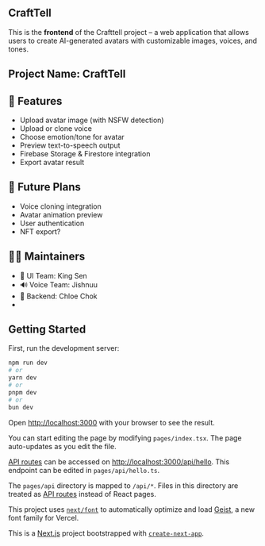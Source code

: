 ## CraftTell

This is the **frontend** of the Crafttell project – a web application that allows users to create AI-generated avatars with customizable images, voices, and tones.

## **Project Name:** CraftTell

## 🚀 Features

- Upload avatar image (with NSFW detection)
- Upload or clone voice
- Choose emotion/tone for avatar
- Preview text-to-speech output
- Firebase Storage & Firestore integration
- Export avatar result

## **🧠 Future Plans**

- Voice cloning integration
- Avatar animation preview
- User authentication
- NFT export?

## **👨‍💻 Maintainers**

- 🧸 UI Team: King Sen
- 🔊 Voice Team: Jishnuu
- 🧠 Backend: Chloe Chok
- 

## Getting Started

First, run the development server:

```bash
npm run dev
# or
yarn dev
# or
pnpm dev
# or
bun dev
```

Open [http://localhost:3000](http://localhost:3000) with your browser to see the result.

You can start editing the page by modifying `pages/index.tsx`. The page auto-updates as you edit the file.

[API routes](https://nextjs.org/docs/pages/building-your-application/routing/api-routes) can be accessed on [http://localhost:3000/api/hello](http://localhost:3000/api/hello). This endpoint can be edited in `pages/api/hello.ts`.

The `pages/api` directory is mapped to `/api/*`. Files in this directory are treated as [API routes](https://nextjs.org/docs/pages/building-your-application/routing/api-routes) instead of React pages.

This project uses [`next/font`](https://nextjs.org/docs/pages/building-your-application/optimizing/fonts) to automatically optimize and load [Geist](https://vercel.com/font), a new font family for Vercel.

This is a [Next.js](https://nextjs.org) project bootstrapped with [`create-next-app`](https://nextjs.org/docs/pages/api-reference/create-next-app).
